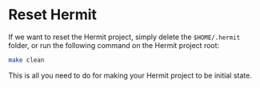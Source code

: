 # Reset Hermit

If we want to reset the Hermit project, simply delete the `$HOME/.hermit` folder, or run the following command on the Hermit project root:

```sh
make clean
```

This is all you need to do for making your Hermit project to be initial state.
